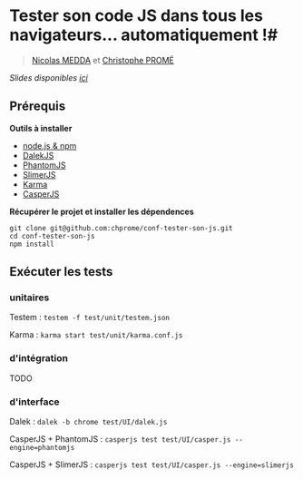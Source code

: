 # Tester son code JS dans tous les navigateurs... automatiquement !#


> [Nicolas MEDDA](http://github.com/b2l) et [Christophe PROMÉ](http://github.com/chprome)

*Slides disponibles [ici](http://b2l.github.io/confJs)*

## Prérequis ##

**Outils à installer**

 * [node.js & npm](http://nodejs.org)
 * [DalekJS](http://dalekjs.com)
 * [PhantomJS](http://phantomjs.org)
 * [SlimerJS](http://slimerjs.org/)
 * [Karma](http://karma-runner.github.io)
 * [CasperJS](http://casperjs.org)

**Récupérer le projet et installer les dépendences**

```
git clone git@github.com:chprome/conf-tester-son-js.git
cd conf-tester-son-js
npm install
```

## Exécuter les tests ##

### unitaires ###

Testem : ```testem -f test/unit/testem.json```

Karma : ```karma start test/unit/karma.conf.js```

### d'intégration ###

TODO

### d'interface ###

Dalek : ```dalek -b chrome test/UI/dalek.js ```

CasperJS + PhantomJS : ```casperjs test test/UI/casper.js --engine=phantomjs```

CasperJS + SlimerJS : ```casperjs test test/UI/casper.js --engine=slimerjs```


